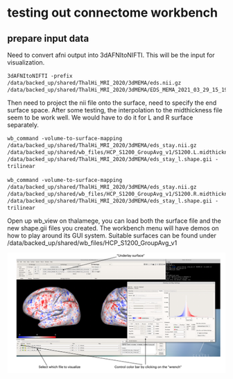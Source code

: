 # testing out connectome workbench

## prepare input data
Need to convert afni output into 3dAFNItoNIFTI. This will be the input for visualization.

    3dAFNItoNIFTI -prefix /data/backed_up/shared/ThalHi_MRI_2020/3dMEMA/eds.nii.gz /data/backed_up/shared/ThalHi_MRI_2020/3dMEMA/EDS_MEMA_2021_03_29_15_19_17+tlrc.


Then need to project the nii file onto the surface, need to specify the end surface space. After some testing, the interpolation to the midthickness file seem to be work well. We would have to do it for L and R surface separately.

    wb_command -volume-to-surface-mapping /data/backed_up/shared/ThalHi_MRI_2020/3dMEMA/eds_stay.nii.gz /data/backed_up/shared/wb_files/HCP_S1200_GroupAvg_v1/S1200.L.midthickness_MSMAll.32k_fs_LR.surf.gii /data/backed_up/shared/ThalHi_MRI_2020/3dMEMA/eds_stay_l.shape.gii -trilinear

    wb_command -volume-to-surface-mapping /data/backed_up/shared/ThalHi_MRI_2020/3dMEMA/eds_stay.nii.gz /data/backed_up/shared/wb_files/HCP_S1200_GroupAvg_v1/S1200.R.midthickness_MSMAll.32k_fs_LR.surf.gii /data/backed_up/shared/ThalHi_MRI_2020/3dMEMA/eds_stay_l.shape.gii -trilinear


Open up wb_view on thalamege, you can load both the surface file and the new shape.gii files you created. The workbench menu will have demos on how to play around its GUI system. Suitable surfaces can be found under /data/backed_up/shared/wb_files/HCP_S1200_GroupAvg_v1

![image](wb.PNG)
